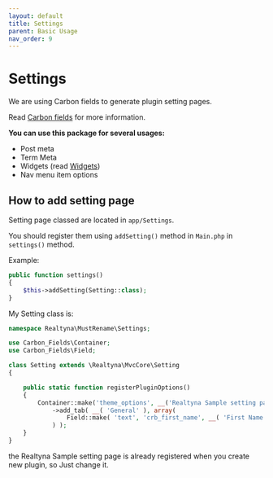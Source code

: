 ```yaml
---
layout: default
title: Settings
parent: Basic Usage
nav_order: 9
---
```

# Settings
We are using Carbon fields to generate plugin setting pages.

Read [Carbon fields](https://docs.carbonfields.net/) for more information.

**You can use this package for several usages:**
- Post meta
- Term Meta
- Widgets (read [Widgets](/mvc-core-docs/docs/basic-usage/widgets.html))
- Nav menu item options

## How to add setting page
Setting page classed are located in ```app/Settings```. 

You should register them using ```addSetting()``` method in
```Main.php``` in ```settings()``` method.

Example:

```php
public function settings()
{
    $this->addSetting(Setting::class);
}
```

My Setting class is:
```php
namespace Realtyna\MustRename\Settings;

use Carbon_Fields\Container;
use Carbon_Fields\Field;

class Setting extends \Realtyna\MvcCore\Setting
{

    public static function registerPluginOptions()
    {
        Container::make('theme_options', __('Realtyna Sample setting page'))
            ->add_tab( __( 'General' ), array(
                Field::make( 'text', 'crb_first_name', __( 'First Name' ) )->set_required(true),
            ) );
    }
}
```

the Realtyna Sample setting page is already registered when
you create new plugin, so Just change it.